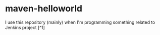 # maven-helloworld
I use this repository (mainly) when I'm programming something related to Jenkins project [^1]
